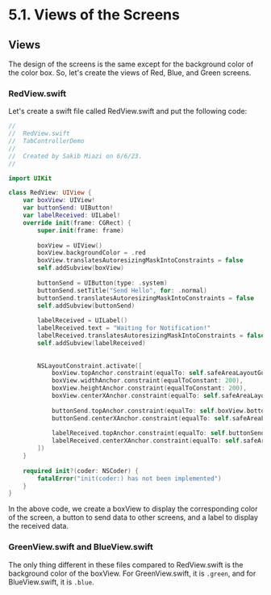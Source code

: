 # 5.1. Views of the Screens

## Views

The design of the screens is the same except for the background color of the color box. So, let's create the views of Red, Blue, and Green screens.

### RedView.swift

Let's create a swift file called RedView.swift and put the following code:

```swift
//
//  RedView.swift
//  TabControllerDemo
//
//  Created by Sakib Miazi on 6/6/23.
//

import UIKit

class RedView: UIView {
    var boxView: UIView!
    var buttonSend: UIButton!
    var labelReceived: UILabel!
    override init(frame: CGRect) {
        super.init(frame: frame)
        
        boxView = UIView()
        boxView.backgroundColor = .red
        boxView.translatesAutoresizingMaskIntoConstraints = false
        self.addSubview(boxView)
        
        buttonSend = UIButton(type: .system)
        buttonSend.setTitle("Send Hello", for: .normal)
        buttonSend.translatesAutoresizingMaskIntoConstraints = false
        self.addSubview(buttonSend)
        
        labelReceived = UILabel()
        labelReceived.text = "Waiting for Notification!"
        labelReceived.translatesAutoresizingMaskIntoConstraints = false
        self.addSubview(labelReceived)
        
        
        NSLayoutConstraint.activate([
            boxView.topAnchor.constraint(equalTo: self.safeAreaLayoutGuide.topAnchor, constant: 32),
            boxView.widthAnchor.constraint(equalToConstant: 200),
            boxView.heightAnchor.constraint(equalToConstant: 200),
            boxView.centerXAnchor.constraint(equalTo: self.safeAreaLayoutGuide.centerXAnchor),
            
            buttonSend.topAnchor.constraint(equalTo: self.boxView.bottomAnchor, constant: 8),
            buttonSend.centerXAnchor.constraint(equalTo: self.safeAreaLayoutGuide.centerXAnchor),
            
            labelReceived.topAnchor.constraint(equalTo: self.buttonSend.bottomAnchor, constant: 8),
            labelReceived.centerXAnchor.constraint(equalTo: self.safeAreaLayoutGuide.centerXAnchor),
        ])
    }
    
    required init?(coder: NSCoder) {
        fatalError("init(coder:) has not been implemented")
    }
}

```

In the above code, we create a boxView to display the corresponding color of the screen, a button to send data to other screens, and a label to display the received data.

### GreenView.swift and BlueView.swift

The only thing different in these files compared to RedView.swift is the background color of the boxView. For GreenView.swift, it is `.green`, and for BlueView.swift, it is `.blue`.
